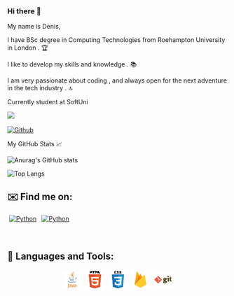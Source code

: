 ### Hi there 👋

My name is Denis,  

I have BSc degree in Computing Technologies from Roehampton University in London . 	:trophy:

 I like to develop my skills and knowledge . :books:

I am very passionate about coding , and always open for the next adventure in the tech industry . :top:


Currently student at SoftUni 





<!--
**DenisPasha/DenisPasha** is a ✨ _special_ ✨ repository because its `README.md` (this file) appears on your GitHub profile.

Here are some ideas to get you started:

- 🔭 I’m currently working on ...
- 🌱 I’m currently learning ...
- 👯 I’m looking to collaborate on ...
- 🤔 I’m looking for help with ...
- 💬 Ask me about ...
- 📫 How to reach me: ...
- 😄 Pronouns: ...
- ⚡ Fun fact: ...
-->
![](https://visitor-badge.laobi.icu/badge?page_id=DenisPasha.DenisPasha)


[![Github](https://img.shields.io/github/followers/DenisPasha?label=Follow&style=social)](https://github.com/DenisPasha)

My GitHub Stats :chart_with_upwards_trend:

![Anurag's GitHub stats](https://github-readme-stats.vercel.app/api?username=DenisPasha&show_icons=true&theme=tokyonight)



![Top Langs](https://github-readme-stats.vercel.app/api/top-langs/?username=DenisPasha&theme=tokyonight)



## ✉️ Find me on:


<p align="center">

 <a href="mailto:pashasoft95@gmail.com"> <img src="https://cdn4.iconfinder.com/data/icons/social-media-2210/24/Gmail-512.png" alt="Python" height="40" style="vertical-align:top; margin:4px"></a>
 <a href="mailto:https://www.linkedin.com/in/l-in-denis-pasha/"> <img src="https://th.bing.com/th/id/OIP.d5futl9_HMoiD0hPTuYylwHaHX?pid=ImgDet&rs=1" alt="Python" height="40" style="vertical-align:top; margin:4px"></a>

</p>

<br />

## 🧰 Languages and Tools:
<p align="center">
<img src="https://raw.githubusercontent.com/github/explore/80688e429a7d4ef2fca1e82350fe8e3517d3494d/topics/java/java.png" alt="Java" height="40" style="vertical-align:top; margin:4px">
<img src="https://raw.githubusercontent.com/github/explore/80688e429a7d4ef2fca1e82350fe8e3517d3494d/topics/html/html.png" alt="Javascript" height="40" style="vertical-align:top; margin:4px">
<img src="https://raw.githubusercontent.com/github/explore/80688e429a7d4ef2fca1e82350fe8e3517d3494d/topics/css/css.png" alt="VS Code" height="40" style="vertical-align:top; margin:4px">
<img src="https://raw.githubusercontent.com/github/explore/80688e429a7d4ef2fca1e82350fe8e3517d3494d/topics/firebase/firebase.png" alt="VS Code" height="40" style="vertical-align:top; margin:4px">
<img src="https://raw.githubusercontent.com/github/explore/80688e429a7d4ef2fca1e82350fe8e3517d3494d/topics/git/git.png" alt="VS Code" height="40" style="vertical-align:top; margin:4px">









</p>





